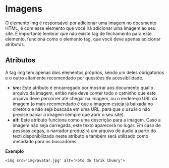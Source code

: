 # Imagens

O elemento img é responsável por adicionar uma imagem no documento HTML, é com esse elemento que você irá adicionar uma imagem ao seu site.
É importante lembrar que não existe tag de fechamento para este elemento, funciona como o elemento tag, que você deve apenas adicionar atributos.

## Atributos

A tag img tem apenas dois elementos próprios, sendo um deles obrigatórios e o outro altamente recomendado por questões de acessibilidade.

 - **src:** Este atributo é encarregado por mostrar aos documento qual o arquivo da imagem, então nele deve conter todo o caminho que este arquivo deve percorrer até chegar na imagem, ou o endereço URL da imagem (o mais recomendado é que a imagem esteja já baixada no diretório e não seja buscada em uma URL, para que o usuário não precise baixar a imagem sempre que abrir o seu site).
 - **alt:** Este atributo funciona como uma descrição para a imagem. Caso a imagem não seja carregada, este texto aparecerá no lugar. Em caso de pessoas cegas, o narrador produzirá um arquivo de áudio a partir do texti disponibilizado neste atributo e também será utilizado como metadado para os buscadores.

**Exemplo**

``` <img src='img/avatar.jpg' alt='Foto do Tarik Chuery'> ```